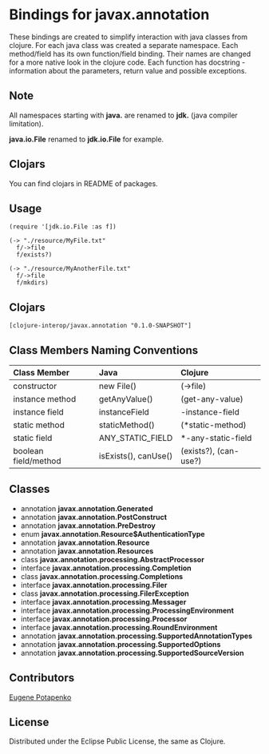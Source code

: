 # Bindings for javax.annotation

These bindings are created to simplify interaction with java classes from clojure.
For each java class was created a separate namespace.
Each method/field has its own function/field binding.
Their names are changed for a more native look in the clojure code. Each function has docstring - information about the parameters, return value and possible exceptions.

## Note

All namespaces starting with **java.** are renamed to **jdk.** (java compiler limitation). 

**java.io.File** renamed to **jdk.io.File** for example. 

## Clojars

You can find clojars in README of packages.

## Usage

```
(require '[jdk.io.File :as f])

(-> "./resource/MyFile.txt"
  f/->file
  f/exists?)

(-> "./resource/MyAnotherFile.txt"
  f/->file
  f/mkdirs)
```




## Clojars

```
[clojure-interop/javax.annotation "0.1.0-SNAPSHOT"]
```

## Class Members Naming Conventions

| Class Member | Java | Clojure |
|:--|:--|:--|
| constructor | new File() | (->file) |
| instance method | getAnyValue() | (get-any-value) |
| instance field | instanceField | -instance-field |
| static method | staticMethod() | (*static-method) |
| static field | ANY_STATIC_FIELD | *-any-static-field |
| boolean field/method | isExists(), canUse() | (exists?), (can-use?) |

## Classes

- annotation **javax.annotation.Generated**
- annotation **javax.annotation.PostConstruct**
- annotation **javax.annotation.PreDestroy**
- enum **javax.annotation.Resource$AuthenticationType**
- annotation **javax.annotation.Resource**
- annotation **javax.annotation.Resources**
- class **javax.annotation.processing.AbstractProcessor**
- interface **javax.annotation.processing.Completion**
- class **javax.annotation.processing.Completions**
- interface **javax.annotation.processing.Filer**
- class **javax.annotation.processing.FilerException**
- interface **javax.annotation.processing.Messager**
- interface **javax.annotation.processing.ProcessingEnvironment**
- interface **javax.annotation.processing.Processor**
- interface **javax.annotation.processing.RoundEnvironment**
- annotation **javax.annotation.processing.SupportedAnnotationTypes**
- annotation **javax.annotation.processing.SupportedOptions**
- annotation **javax.annotation.processing.SupportedSourceVersion**

## Contributors

[Eugene Potapenko](https://github.com/potapenko/)

## License

Distributed under the Eclipse Public License, the same as Clojure.
